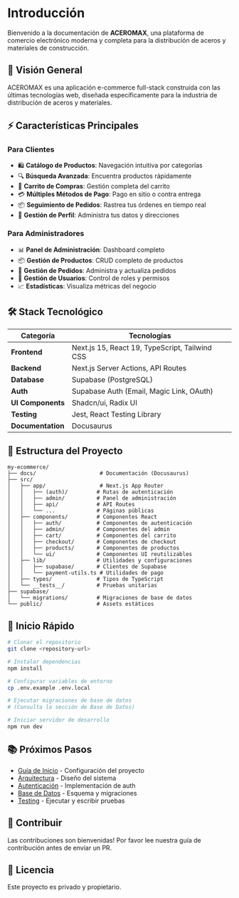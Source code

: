 # Introducción

Bienvenido a la documentación de **ACEROMAX**, una plataforma de comercio electrónico moderna y completa para la distribución de aceros y materiales de construcción.

## 🎯 Visión General

ACEROMAX es una aplicación e-commerce full-stack construida con las últimas tecnologías web, diseñada específicamente para la industria de distribución de aceros y materiales.

## ⚡ Características Principales

### Para Clientes
- 🛍️ **Catálogo de Productos**: Navegación intuitiva por categorías
- 🔍 **Búsqueda Avanzada**: Encuentra productos rápidamente
- 🛒 **Carrito de Compras**: Gestión completa del carrito
- 💳 **Múltiples Métodos de Pago**: Pago en sitio o contra entrega
- 📦 **Seguimiento de Pedidos**: Rastrea tus órdenes en tiempo real
- 👤 **Gestión de Perfil**: Administra tus datos y direcciones

### Para Administradores
- 📊 **Panel de Administración**: Dashboard completo
- 📦 **Gestión de Productos**: CRUD completo de productos
- 🛒 **Gestión de Pedidos**: Administra y actualiza pedidos
- 👥 **Gestión de Usuarios**: Control de roles y permisos
- 📈 **Estadísticas**: Visualiza métricas del negocio

## 🛠️ Stack Tecnológico

| Categoría | Tecnologías |
|-----------|-------------|
| **Frontend** | Next.js 15, React 19, TypeScript, Tailwind CSS |
| **Backend** | Next.js Server Actions, API Routes |
| **Database** | Supabase (PostgreSQL) |
| **Auth** | Supabase Auth (Email, Magic Link, OAuth) |
| **UI Components** | Shadcn/ui, Radix UI |
| **Testing** | Jest, React Testing Library |
| **Documentation** | Docusaurus |

## 📁 Estructura del Proyecto

```
my-ecommerce/
├── docs/                    # Documentación (Docusaurus)
├── src/
│   ├── app/                 # Next.js App Router
│   │   ├── (auth)/         # Rutas de autenticación
│   │   ├── admin/          # Panel de administración
│   │   ├── api/            # API Routes
│   │   └── ...             # Páginas públicas
│   ├── components/         # Componentes React
│   │   ├── auth/           # Componentes de autenticación
│   │   ├── admin/          # Componentes del admin
│   │   ├── cart/           # Componentes del carrito
│   │   ├── checkout/       # Componentes de checkout
│   │   ├── products/       # Componentes de productos
│   │   └── ui/             # Componentes UI reutilizables
│   ├── lib/                # Utilidades y configuraciones
│   │   ├── supabase/       # Clientes de Supabase
│   │   └── payment-utils.ts # Utilidades de pago
│   ├── types/              # Tipos de TypeScript
│   └── __tests__/          # Pruebas unitarias
├── supabase/
│   └── migrations/         # Migraciones de base de datos
└── public/                 # Assets estáticos
```

## 🚀 Inicio Rápido

```bash
# Clonar el repositorio
git clone <repository-url>

# Instalar dependencias
npm install

# Configurar variables de entorno
cp .env.example .env.local

# Ejecutar migraciones de base de datos
# (Consulta la sección de Base de Datos)

# Iniciar servidor de desarrollo
npm run dev
```

## 📚 Próximos Pasos

- [Guía de Inicio](/getting-started) - Configuración del proyecto
- [Arquitectura](/architecture) - Diseño del sistema
- [Autenticación](/authentication) - Implementación de auth
- [Base de Datos](/database) - Esquema y migraciones
- [Testing](/testing) - Ejecutar y escribir pruebas

## 🤝 Contribuir

Las contribuciones son bienvenidas! Por favor lee nuestra guía de contribución antes de enviar un PR.

## 📝 Licencia

Este proyecto es privado y propietario.

